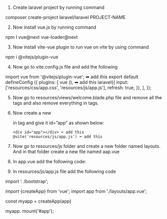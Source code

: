 1)	Create laravel project by running command 

composer create-project laravel/laravel PROJECT-NAME

2)	Now install vue.js by running command 

npm I vue@next vue-loader@next

3)	Now install vite-vue plugin to run vue on vite by using command 

npm i @vitejs/plugin-vue

4)	Now go to vite.config.js file and add the following


import vue from '@vitejs/plugin-vue'; ➡ add this
export default defineConfig ({
plugins: [
        vue (), ➡ add this
        laravel({
            input: ['resources/css/app.css', 'resources/js/app.js'],
            refresh: true,
        }),
    ],
});

5)	Now go to resources/views/welcome.blade.php file and remove all the <style></style> tags and also remove everything in <body></body> tags. 

6)	Now create a new <div></div> in <body></body> tag and give it id=”app” as shown below:


    <body class="antialiased">

        <div id="app"></div> ➡ add this
        @vite('resources/js/app.js') ➡ add this

    </body>

7)	Now go to resources/js folder and create a new folder named layouts. And in that folder create a new file named aap.vue

8)	In app.vue add the following code:

<template>
      <div>
           Hello world!
      </div>
</template>

9)	In resources/js/app.js file add the following code

import ‘. /bootstrap';

import {createApp} from 'vue';
import app from './layouts/app.vue';

const myapp = createApp(app)

myapp. mount('#app');

